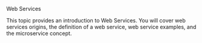 Web Services

This topic provides an introduction to Web Services. You will cover web services origins, the definition of a web service, web service examples, and the microservice concept.